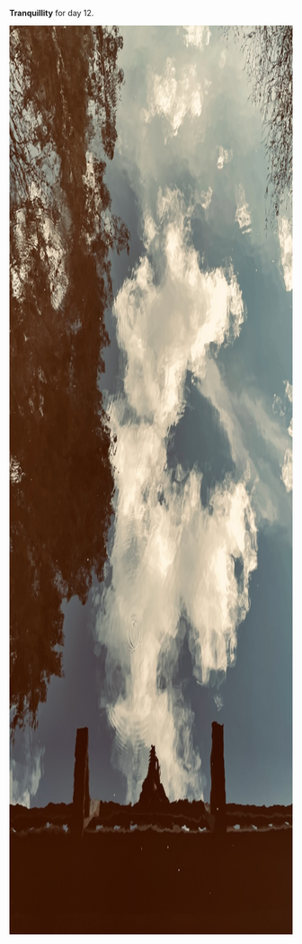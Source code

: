 ---
---

**Tranquillity** for day 12.

<img src="/images/tranquility.jpg" alt="A blue sky and fluffy clouds reflected in the water. At the bottom of the photograph, one gets a glimpse of the cameraman, standing on a bridge, holding a smartphone." width="1200" height="1616" />
